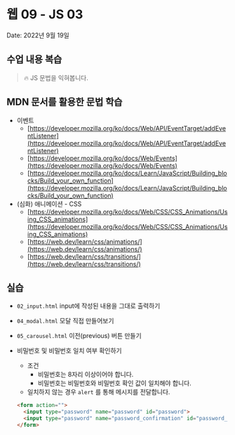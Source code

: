 # 웹 09 - JS 03

Date: 2022년 9월 19일

## 수업 내용 복습

> 🔥 JS 문법을 익혀봅니다.

## MDN 문서를 활용한 문법 학습

- 이벤트
    - [https://developer.mozilla.org/ko/docs/Web/API/EventTarget/addEventListener](https://developer.mozilla.org/ko/docs/Web/API/EventTarget/addEventListener)
    - [https://developer.mozilla.org/ko/docs/Web/Events](https://developer.mozilla.org/ko/docs/Web/Events)
    - [https://developer.mozilla.org/ko/docs/Learn/JavaScript/Building_blocks/Build_your_own_function](https://developer.mozilla.org/ko/docs/Learn/JavaScript/Building_blocks/Build_your_own_function)
- (심화) 애니메이션 - CSS
    - [https://developer.mozilla.org/ko/docs/Web/CSS/CSS_Animations/Using_CSS_animations](https://developer.mozilla.org/ko/docs/Web/CSS/CSS_Animations/Using_CSS_animations)
    - [https://web.dev/learn/css/animations/](https://web.dev/learn/css/animations/)
    - [https://web.dev/learn/css/transitions/](https://web.dev/learn/css/transitions/)
    

## 실습


- `02_input.html` input에 작성된 내용을 그대로 출력하기
- `04_modal.html` 모달 직접 만들어보기
- `05_carousel.html` 이전(previous) 버튼 만들기
- 비밀번호 및 비밀번호 일치 여부 확인하기
    - 조건
        - 비밀번호는 8자리 이상이어야 합니다.
        - 비밀번호는 비밀번호와 비밀번호 확인 값이 일치해야 합니다.
    - 일치하지 않는 경우 `alert` 를 통해 메시지를 전달합니다.
    
    ```html
    <form action="">
      <input type="password" name="password" id="password">
      <input type="password" name="password_confirmation" id="password_confirmation">
    </form>
    ```